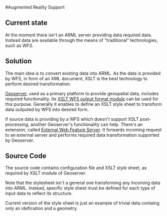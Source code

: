 #Augmented Reality Support

## Current state
At the moment there isn't an ARML server providing data required data. 
Instead data are available through the means of "traditional" technologies, such as WFS.

## Solution
The main idea is to convert existing data into ARML. As the data is provided by WFS, in form of an XML document, XSLT is the best technology to perform desired transformation.

[Geoserver](geoserver.org), used as a primary platform to provide geospatial data, includes required functionality. 
Its [XSLT WFS output format module](http://docs.geoserver.org/stable/en/user/extensions/xslt/index.html) can be used for this purpose. Generally it enables to define an XSLT style sheet to transform data outputed by WFS into desired form.

If source data is providing by a WFS which doesn't support XSLT post-processing, another Geoserver's functionality can help. 
There's an extension, called [External Web Feature Server](http://docs.geoserver.org/stable/en/user/data/cascaded/wfs.html).
It forwards incoming request to an external server and performs required data transformation supported by Geoserver.

## Source Code
The source code contains configuration file and XSLT style sheet, as required by XSLT module of Geoserver.

Note that the stylesheet isn't a general one transforming any incoming data into ARML.
Instead, specific style sheet must be defined for each type of input data to reflect its structure.

Current version of the style sheet is just an example of trivial data containg only an idefication and a geometry.
